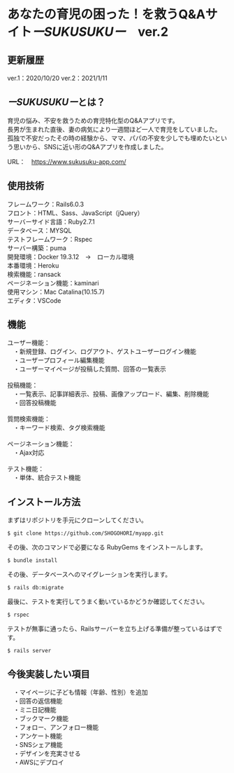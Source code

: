 # あなたの育児の困った！を救うQ&Aサイト*ーSUKUSUKUー*　ver.2

## 更新履歴
ver.1：2020/10/20
ver.2：2021/1/11

## *ーSUKUSUKUー*とは？
育児の悩み、不安を救うための育児特化型のQ&Aアプリです。<br>
長男が生まれた直後、妻の病気により一週間ほど一人で育児をしていました。<br>
孤独で不安だったその時の経験から、ママ、パパの不安を少しでも埋めたいという思いから、SNSに近い形のQ&Aアプリを作成しました。<br>

URL：　https://www.sukusuku-app.com/

## 使用技術
フレームワーク：Rails6.0.3<br>
フロント：HTML、Sass、JavaScript（jQuery）<br>
サーバーサイド言語：Ruby2.7.1<br>
データベース：MYSQL<br>
テストフレームワーク：Rspec<br>
サーバー構築：puma<br>
開発環境：Docker 19.3.12　→　ローカル環境<br>
本番環境：Heroku<br>
検索機能：ransack<br>
ページネーション機能：kaminari<br>
使用マシン：Mac Catalina(10.15.7)<br>
エディタ：VSCode<br>

## 機能
ユーザー機能：<br>
　・新規登録、ログイン、ログアウト、ゲストユーザーログイン機能<br>
　・ユーザープロフィール編集機能<br>
　・ユーザーマイページが投稿した質問、回答の一覧表示<br>
<br>
投稿機能：<br>
　・一覧表示、記事詳細表示、投稿、画像アップロード、編集、削除機能<br>
　・回答投稿機能<br>
<br>
質問検索機能：<br>
　・キーワード検索、タグ検索機能<br>
<br>
ページネーション機能：<br>
　・Ajax対応<br>
<br>
テスト機能：<br>
　・単体、統合テスト機能<br>


## インストール方法

まずはリポジトリを手元にクローンしてください。

```
$ git clone https://github.com/SHOGOHORI/myapp.git
```

その後、次のコマンドで必要になる RubyGems をインストールします。

```
$ bundle install
```

その後、データベースへのマイグレーションを実行します。

```
$ rails db:migrate
```

最後に、テストを実行してうまく動いているかどうか確認してください。

```
$ rspec
```

テストが無事に通ったら、Railsサーバーを立ち上げる準備が整っているはずです。

```
$ rails server
```

## 今後実装したい項目
　・マイページに子ども情報（年齢、性別）を追加<br>
　・回答の返信機能<br>
　・ミニ日記機能<br>
　・ブックマーク機能<br>
　・フォロー、アンフォロー機能<br>
　・アンケート機能<br>
　・SNSシェア機能<br>
　・デザインを充実させる<br>
　・AWSにデプロイ<br>
